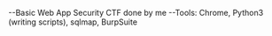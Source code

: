 --Basic Web App Security CTF done by me
--Tools: Chrome, Python3 (writing scripts), sqlmap, BurpSuite
